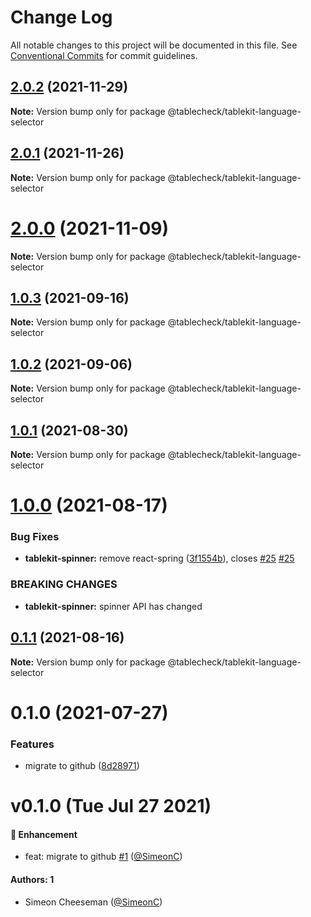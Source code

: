 # Change Log

All notable changes to this project will be documented in this file.
See [Conventional Commits](https://conventionalcommits.org) for commit guidelines.

## [2.0.2](https://github.com/tablecheck/tablekit/compare/@tablecheck/tablekit-language-selector@2.0.1...@tablecheck/tablekit-language-selector@2.0.2) (2021-11-29)

**Note:** Version bump only for package @tablecheck/tablekit-language-selector





## [2.0.1](https://github.com/tablecheck/tablekit/compare/@tablecheck/tablekit-language-selector@2.0.0...@tablecheck/tablekit-language-selector@2.0.1) (2021-11-26)

**Note:** Version bump only for package @tablecheck/tablekit-language-selector





# [2.0.0](https://github.com/tablecheck/tablekit/compare/@tablecheck/tablekit-language-selector@1.0.3...@tablecheck/tablekit-language-selector@2.0.0) (2021-11-09)

**Note:** Version bump only for package @tablecheck/tablekit-language-selector





## [1.0.3](https://github.com/tablecheck/tablekit/compare/@tablecheck/tablekit-language-selector@1.0.2...@tablecheck/tablekit-language-selector@1.0.3) (2021-09-16)

**Note:** Version bump only for package @tablecheck/tablekit-language-selector





## [1.0.2](https://github.com/tablecheck/tablekit/compare/@tablecheck/tablekit-language-selector@1.0.1...@tablecheck/tablekit-language-selector@1.0.2) (2021-09-06)

**Note:** Version bump only for package @tablecheck/tablekit-language-selector





## [1.0.1](https://github.com/tablecheck/tablekit/compare/@tablecheck/tablekit-language-selector@1.0.0...@tablecheck/tablekit-language-selector@1.0.1) (2021-08-30)

**Note:** Version bump only for package @tablecheck/tablekit-language-selector





# [1.0.0](https://github.com/tablecheck/tablekit/compare/@tablecheck/tablekit-language-selector@0.1.1...@tablecheck/tablekit-language-selector@1.0.0) (2021-08-17)


### Bug Fixes

* **tablekit-spinner:** remove react-spring ([3f1554b](https://github.com/tablecheck/tablekit/commit/3f1554b5624ae39ea68f146224a157d297813522)), closes [#25](https://github.com/tablecheck/tablekit/issues/25) [#25](https://github.com/tablecheck/tablekit/issues/25)


### BREAKING CHANGES

* **tablekit-spinner:** spinner API has changed





## [0.1.1](https://github.com/tablecheck/tablekit/compare/@tablecheck/tablekit-language-selector@0.1.0...@tablecheck/tablekit-language-selector@0.1.1) (2021-08-16)

**Note:** Version bump only for package @tablecheck/tablekit-language-selector





# 0.1.0 (2021-07-27)


### Features

* migrate to github ([8d28971](https://github.com/tablecheck/tablekit/commit/8d28971175010fcb2a3cd9c48a749e7af1bdc9f9))





# v0.1.0 (Tue Jul 27 2021)

#### 🚀 Enhancement

- feat: migrate to github [#1](https://github.com/tablecheck/tablekit/pull/1) ([@SimeonC](https://github.com/SimeonC))

#### Authors: 1

- Simeon Cheeseman ([@SimeonC](https://github.com/SimeonC))
